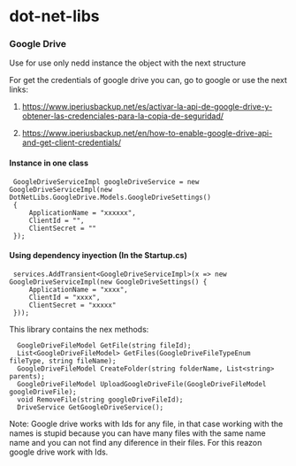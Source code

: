 # dot-net-libs

### Google Drive

Use for use only nedd instance the object with the next structure


For get the credentials of google drive you can, go to google or use the next links:

1. https://www.iperiusbackup.net/es/activar-la-api-de-google-drive-y-obtener-las-credenciales-para-la-copia-de-seguridad/

1. https://www.iperiusbackup.net/en/how-to-enable-google-drive-api-and-get-client-credentials/


#### Instance in one class

```
 GoogleDriveServiceImpl googleDriveService = new GoogleDriveServiceImpl(new DotNetLibs.GoogleDrive.Models.GoogleDriveSettings()
 {
     ApplicationName = "xxxxxx",
     ClientId = "",
     ClientSecret = ""
 });
```

#### Using dependency inyection (In the Startup.cs)

```
 services.AddTransient<GoogleDriveServiceImpl>(x => new GoogleDriveServiceImpl(new GoogleDriveSettings() {
     ApplicationName = "xxxx",
     ClientId = "xxxx",
     ClientSecret = "xxxxx"
 }));
```

This library contains the nex methods: 

```
  GoogleDriveFileModel GetFile(string fileId);
  List<GoogleDriveFileModel> GetFiles(GoogleDriveFileTypeEnum fileType, string fileName);
  GoogleDriveFileModel CreateFolder(string folderName, List<string> parents);
  GoogleDriveFileModel UploadGoogleDriveFile(GoogleDriveFileModel googleDriveFile);
  void RemoveFile(string googleDriveFileId);
  DriveService GetGoogleDriveService();

```

Note: Google drive works with Ids for any file, in that case working with the names is stupid because you can have many files with the same name name and you can not find any diference in their files.
For this reazon google drive work with Ids.
